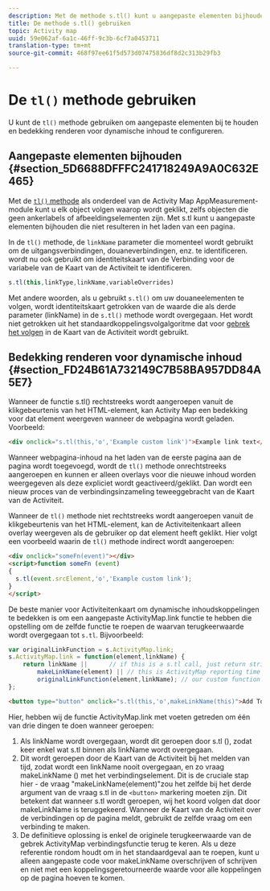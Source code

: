 ```yaml
---
description: Met de methode s.tl() kunt u aangepaste elementen bijhouden en overlayrendering configureren voor dynamische inhoud.
title: De methode s.tl() gebruiken
topic: Activity map
uuid: 59e062af-6a1c-46ff-9c3b-6cf7a0453711
translation-type: tm+mt
source-git-commit: 468f97ee61f5d573d07475836df8d2c313b29fb3

---
```



# De `tl()` methode gebruiken

U kunt de `tl()` methode gebruiken om aangepaste elementen bij te houden en bedekking renderen voor dynamische inhoud te configureren.

## Aangepaste elementen bijhouden {#section_5D6688DFFFC241718249A9A0C632E465}

Met de [`tl()` methode](/help/implement/vars/functions/tl-method.md) als onderdeel van de Activity Map AppMeasurement-module kunt u elk object volgen waarop wordt geklikt, zelfs objecten die geen ankerlabels of afbeeldingselementen zijn. Met s.tl kunt u aangepaste elementen bijhouden die niet resulteren in het laden van een pagina.

In de `tl()` methode, de `linkName` parameter die momenteel wordt gebruikt om de uitgangsverbindingen, douaneverbindingen, enz. te identificeren. wordt nu ook gebruikt om identiteitskaart van de Verbinding voor de variabele van de Kaart van de Activiteit te identificeren.

```js
s.tl(this,linkType,linkName,variableOverrides)
```

Met andere woorden, als u gebruikt `s.tl()` om uw douaneelementen te volgen, wordt identiteitskaart getrokken van de waarde die als derde parameter (linkName) in de `s.tl()` methode wordt overgegaan. Het wordt niet getrokken uit het standaardkoppelingsvolgalgoritme dat voor [gebrek het volgen](/help/analyze/activity-map/activitymap-link-tracking/activitymap-link-tracking-methodology.md) in de Kaart van de Activiteit wordt gebruikt.

## Bedekking renderen voor dynamische inhoud {#section_FD24B61A732149C7B58BA957DD84A5E7}

Wanneer de functie s.tl() rechtstreeks wordt aangeroepen vanuit de klikgebeurtenis van het HTML-element, kan Activity Map een bedekking voor dat element weergeven wanneer de webpagina wordt geladen. Voorbeeld:

```html
<div onclick="s.tl(this,'o','Example custom link')">Example link text</a>
```

Wanneer webpagina-inhoud na het laden van de eerste pagina aan de pagina wordt toegevoegd, wordt de `tl()` methode onrechtstreeks aangeroepen en kunnen er alleen overlays voor die nieuwe inhoud worden weergegeven als deze expliciet wordt geactiveerd/geklikt. Dan wordt een nieuw proces van de verbindingsinzameling teweeggebracht van de Kaart van de Activiteit.

Wanneer de `tl()` methode niet rechtstreeks wordt aangeroepen vanuit de klikgebeurtenis van het HTML-element, kan de Activiteitenkaart alleen overlay weergeven als de gebruiker op dat element heeft geklikt. Hier volgt een voorbeeld waarin de `tl()` methode indirect wordt aangeroepen:

```html
<div onclick="someFn(event)"></div>
<script>function someFn (event)
{
  s.tl(event.srcElement,'o','Example custom link');
}
</script>
```

De beste manier voor Activiteitenkaart om dynamische inhoudskoppelingen te bedekken is om een aangepaste ActivityMap.link functie te hebben die opstelling om de zelfde functie te roepen de waarvan terugkeerwaarde wordt overgegaan tot `s.tl`. Bijvoorbeeld:

```js
var originalLinkFunction = s.ActivityMap.link;
s.ActivityMap.link = function(element,linkName) {
    return linkName ||      // if this is a s.tl call, just return string passed
        makeLinkName(element) || // this is ActivityMap reporting time
        originalLinkFunction(element,linkName); // our custom function didn't return anything, so just return the default ActivityMap Link
};
```

```html
<button type="button" onclick="s.tl(this,'o',makeLinkName(this)">Add To Cart</button>
```

Hier, hebben wij de functie ActivityMap.link met voeten getreden om één van drie dingen te doen wanneer geroepen:

1. Als linkName wordt overgegaan, wordt dit geroepen door s.tl (), zodat keer enkel wat s.tl binnen als linkName wordt overgegaan.
2. Dit wordt geroepen door de Kaart van de Activiteit bij het melden van tijd, zodat wordt een linkName nooit overgegaan, en zo vraag makeLinkName () met het verbindingselement. Dit is de cruciale stap hier - de vraag &quot;makeLinkName(element)&quot;zou het zelfde bij het derde argument van de vraag s.tl in de `<button>` markering moeten zijn. Dit betekent dat wanneer s.tl wordt geroepen, wij het koord volgen dat door makeLinkName is teruggekeerd. Wanneer de Kaart van de Activiteit over de verbindingen op de pagina meldt, gebruikt de zelfde vraag om een verbinding te maken.
3. De definitieve oplossing is enkel de originele terugkeerwaarde van de gebrek ActivityMap verbindingsfunctie terug te keren. Als u deze referentie rondom houdt om in het standaardgeval aan te roepen, kunt u alleen aangepaste code voor makeLinkName overschrijven of schrijven en niet met een koppelingsgeretourneerde waarde voor alle koppelingen op de pagina hoeven te komen.
